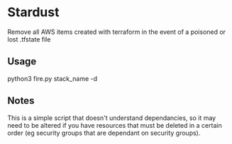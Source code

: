 # Stardust
Remove all AWS items created with terraform in the event of a poisoned or lost .tfstate file

## Usage
python3 fire.py stack_name -d

## Notes
This is a simple script that doesn't understand dependancies, so it may need to be altered if you have resources that must be deleted in a certain order (eg security groups that are dependant on security groups).